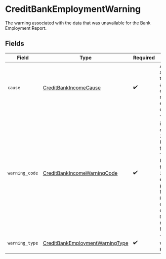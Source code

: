 # CreditBankEmploymentWarning

The warning associated with the data that was unavailable for the Bank Employment Report.


## Fields

| Field                                                                                                                                                                                                                                                                                                                                                                                                                    | Type                                                                                                                                                                                                                                                                                                                                                                                                                     | Required                                                                                                                                                                                                                                                                                                                                                                                                                 | Description                                                                                                                                                                                                                                                                                                                                                                                                              |
| ------------------------------------------------------------------------------------------------------------------------------------------------------------------------------------------------------------------------------------------------------------------------------------------------------------------------------------------------------------------------------------------------------------------------ | ------------------------------------------------------------------------------------------------------------------------------------------------------------------------------------------------------------------------------------------------------------------------------------------------------------------------------------------------------------------------------------------------------------------------ | ------------------------------------------------------------------------------------------------------------------------------------------------------------------------------------------------------------------------------------------------------------------------------------------------------------------------------------------------------------------------------------------------------------------------ | ------------------------------------------------------------------------------------------------------------------------------------------------------------------------------------------------------------------------------------------------------------------------------------------------------------------------------------------------------------------------------------------------------------------------ |
| `cause`                                                                                                                                                                                                                                                                                                                                                                                                                  | [CreditBankIncomeCause](../../models/shared/creditbankincomecause.md)                                                                                                                                                                                                                                                                                                                                                    | :heavy_check_mark:                                                                                                                                                                                                                                                                                                                                                                                                       | An error object and associated `item_id` used to identify a specific Item and error when a batch operation operating on multiple Items has encountered an error in one of the Items.                                                                                                                                                                                                                                     |
| `warning_code`                                                                                                                                                                                                                                                                                                                                                                                                           | [CreditBankIncomeWarningCode](../../models/shared/creditbankincomewarningcode.md)                                                                                                                                                                                                                                                                                                                                        | :heavy_check_mark:                                                                                                                                                                                                                                                                                                                                                                                                       | The warning code identifies a specific kind of warning.<br/>`IDENTITY_UNAVAILABLE`: Unable to extract identity for the Item<br/>`TRANSACTIONS_UNAVAILABLE`: Unable to extract transactions for the Item<br/>`ITEM_UNAPPROVED`: User exited flow before giving permission to share data for the Item<br/>`REPORT_DELETED`: Report deleted due to customer or consumer request<br/>`DATA_UNAVAILABLE`: No relevant data was found for the Item |
| `warning_type`                                                                                                                                                                                                                                                                                                                                                                                                           | [CreditBankEmploymentWarningType](../../models/shared/creditbankemploymentwarningtype.md)                                                                                                                                                                                                                                                                                                                                | :heavy_check_mark:                                                                                                                                                                                                                                                                                                                                                                                                       | The warning type which will always be `BANK_EMPLOYMENT_WARNING`.                                                                                                                                                                                                                                                                                                                                                         |